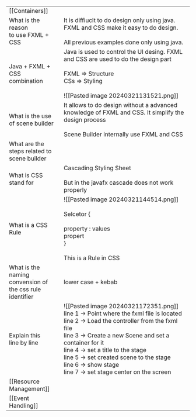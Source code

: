 
|                                                                      |                                                                                                                                                                                                                                                                                                                                                             |
| -------------------------------------------------------------------- | ----------------------------------------------------------------------------------------------------------------------------------------------------------------------------------------------------------------------------------------------------------------------------------------------------------------------------------------------------------- |
| [[Containers]]                                                       |                                                                                                                                                                                                                                                                                                                                                             |
| What is the reason<br>to use FXML + CSS                              | It is diffiuclt to do design only using java. FXML and CSS make it easy to do design.<br><br>All previous examples done only using java.<br>                                                                                                                                                                                                                |
| Java + FXML  + CSS <br>combination                                   | Java is used to control the UI desing. FXML and CSS are used to do the design part<br><br>FXML => Structure<br>CSs => Styling<br><br>![[Pasted image 20240321131521.png]]                                                                                                                                                                                   |
| What is the use <br>of scene builder                                 | It allows to do design without a advanced knowledge of FXML and CSS. It simplify the design process<br><br>Scene Builder internally use FXML and CSS                                                                                                                                                                                                        |
| What are the <br>steps related to<br>scene builder                   |                                                                                                                                                                                                                                                                                                                                                             |
| What is CSS <br>stand for                                            | Cascading Styling Sheet<br><br>But in the javafx cascade does not work properly                                                                                                                                                                                                                                                                             |
| What is a CSS Rule                                                   | ![[Pasted image 20240321144514.png]]<br><br>Selcetor {<br><br>property : values<br>propert<br>}<br><br>This is a Rule in CSS                                                                                                                                                                                                                                |
| What is the <br>naming convension of <br>the css rule <br>identifier | lower case + kebab                                                                                                                                                                                                                                                                                                                                          |
| Explain this <br>line by line                                        | ![[Pasted image 20240321172351.png]]<br>line 1 -> Point where the fxml file is located<br>line 2 -> Load the controller from the fxml file<br>line 3 -> Create a new Scene and set a container for it<br>line 4 -> set a title to the stage<br>line 5 -> set created scene to the stage<br>line 6 -> show stage<br>line 7 -> set stage center on the screen |
| [[Resource Management]]                                              |                                                                                                                                                                                                                                                                                                                                                             |
| [[Event Handling]]                                                   |                                                                                                                                                                                                                                                                                                                                                             |
